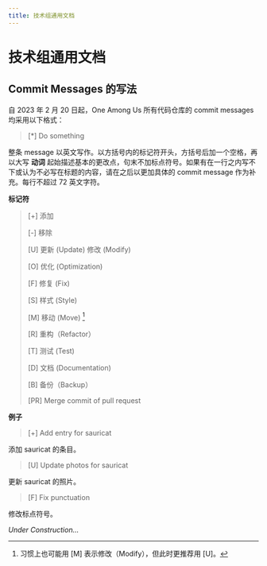```yaml
---
title: 技术组通用文档
---
```

# 技术组通用文档

## Commit Messages 的写法

自 2023 年 2 月 20 日起，One Among Us 所有代码仓库的 commit messages 均采用以下格式：

> [*] Do something

整条 message 以英文写作。以方括号内的标记符开头，方括号后加一个空格，再以大写 **动词** 起始描述基本的更改点，句末不加标点符号。如果有在一行之内写不下或认为不必写在标题的内容，请在之后以更加具体的 commit message 作为补充。每行不超过 72 英文字符。

**标记符**

> [+] 添加
>
> [-] 移除
>
> [U] 更新 (Update) 修改 (Modify)
>
> [O] 优化 (Optimization)
>
> [F] 修复 (Fix)
>
> [S] 样式 (Style)
>
> [M] 移动 (Move) [^1]
>
> [R] 重构（Refactor）
>
> [T] 测试 (Test)
>
> [D] 文档 (Documentation)
>
> [B] 备份（Backup）
>
> [PR] Merge commit of pull request

[^1]: 习惯上也可能用 [M] 表示修改（Modify），但此时更推荐用 [U]。

**例子**

> [+] Add entry for sauricat

添加 sauricat 的条目。

> [U] Update photos for sauricat

更新 sauricat 的照片。

> [F] Fix punctuation

修改标点符号。

*Under Construction...*
